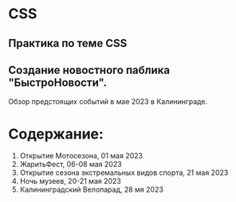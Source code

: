 # CSS
Практика по теме CSS
------------------------------------------------
## Создание новостного паблика "БыстроНовости".
Обзор предстоящих событий в мае 2023 в Калининграде.

# Содержание:

1. Открытие Мотосезона, 01 мая 2023
2. ЖаритьФест, 06-08 мая 2023
3. Открытие сезона экстремальных видов спорта, 21 мая 2023
4. Ночь музеев, 20-21 мая 2023
5. Калининградский Велопарад, 28 мя 2023
